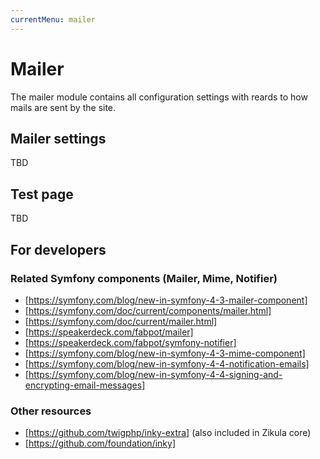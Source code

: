 ```yaml
---
currentMenu: mailer
---
```

# Mailer

The mailer module contains all configuration settings with reards to how mails are sent by the site.

## Mailer settings

TBD

## Test page

TBD

## For developers

### Related Symfony components (Mailer, Mime, Notifier)

- [https://symfony.com/blog/new-in-symfony-4-3-mailer-component]
- [https://symfony.com/doc/current/components/mailer.html]
- [https://symfony.com/doc/current/mailer.html]
- [https://speakerdeck.com/fabpot/mailer]
- [https://speakerdeck.com/fabpot/symfony-notifier]
- [https://symfony.com/blog/new-in-symfony-4-3-mime-component]
- [https://symfony.com/blog/new-in-symfony-4-4-notification-emails]
- [https://symfony.com/blog/new-in-symfony-4-4-signing-and-encrypting-email-messages]

### Other resources

- [https://github.com/twigphp/inky-extra] (also included in Zikula core)
- [https://github.com/foundation/inky]
